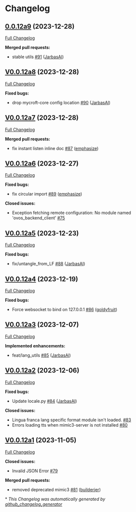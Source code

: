 # Changelog

## [0.0.12a9](https://github.com/OpenVoiceOS/ovos-config/tree/0.0.12a9) (2023-12-28)

[Full Changelog](https://github.com/OpenVoiceOS/ovos-config/compare/V0.0.12a8...0.0.12a9)

**Merged pull requests:**

- stable utils [\#91](https://github.com/OpenVoiceOS/ovos-config/pull/91) ([JarbasAl](https://github.com/JarbasAl))

## [V0.0.12a8](https://github.com/OpenVoiceOS/ovos-config/tree/V0.0.12a8) (2023-12-28)

[Full Changelog](https://github.com/OpenVoiceOS/ovos-config/compare/V0.0.12a7...V0.0.12a8)

**Fixed bugs:**

- drop mycroft-core config location [\#90](https://github.com/OpenVoiceOS/ovos-config/pull/90) ([JarbasAl](https://github.com/JarbasAl))

## [V0.0.12a7](https://github.com/OpenVoiceOS/ovos-config/tree/V0.0.12a7) (2023-12-28)

[Full Changelog](https://github.com/OpenVoiceOS/ovos-config/compare/V0.0.12a6...V0.0.12a7)

**Merged pull requests:**

- fix instant listen inline doc [\#87](https://github.com/OpenVoiceOS/ovos-config/pull/87) ([emphasize](https://github.com/emphasize))

## [V0.0.12a6](https://github.com/OpenVoiceOS/ovos-config/tree/V0.0.12a6) (2023-12-27)

[Full Changelog](https://github.com/OpenVoiceOS/ovos-config/compare/V0.0.12a5...V0.0.12a6)

**Fixed bugs:**

- fix circular import [\#89](https://github.com/OpenVoiceOS/ovos-config/pull/89) ([emphasize](https://github.com/emphasize))

**Closed issues:**

- Exception fetching remote configuration: No module named 'ovos\_backend\_client' [\#75](https://github.com/OpenVoiceOS/ovos-config/issues/75)

## [V0.0.12a5](https://github.com/OpenVoiceOS/ovos-config/tree/V0.0.12a5) (2023-12-23)

[Full Changelog](https://github.com/OpenVoiceOS/ovos-config/compare/V0.0.12a4...V0.0.12a5)

**Fixed bugs:**

- fix/untangle\_from\_LF [\#88](https://github.com/OpenVoiceOS/ovos-config/pull/88) ([JarbasAl](https://github.com/JarbasAl))

## [V0.0.12a4](https://github.com/OpenVoiceOS/ovos-config/tree/V0.0.12a4) (2023-12-19)

[Full Changelog](https://github.com/OpenVoiceOS/ovos-config/compare/V0.0.12a3...V0.0.12a4)

**Fixed bugs:**

- Force websocket to bind on 127.0.0.1 [\#86](https://github.com/OpenVoiceOS/ovos-config/pull/86) ([goldyfruit](https://github.com/goldyfruit))

## [V0.0.12a3](https://github.com/OpenVoiceOS/ovos-config/tree/V0.0.12a3) (2023-12-07)

[Full Changelog](https://github.com/OpenVoiceOS/ovos-config/compare/V0.0.12a2...V0.0.12a3)

**Implemented enhancements:**

- feat/lang\_utils [\#85](https://github.com/OpenVoiceOS/ovos-config/pull/85) ([JarbasAl](https://github.com/JarbasAl))

## [V0.0.12a2](https://github.com/OpenVoiceOS/ovos-config/tree/V0.0.12a2) (2023-12-06)

[Full Changelog](https://github.com/OpenVoiceOS/ovos-config/compare/V0.0.12a1...V0.0.12a2)

**Fixed bugs:**

- Update locale.py [\#84](https://github.com/OpenVoiceOS/ovos-config/pull/84) ([JarbasAl](https://github.com/JarbasAl))

**Closed issues:**

- Lingua franca lang specific format module isn't loaded. [\#83](https://github.com/OpenVoiceOS/ovos-config/issues/83)
- Errors loading tts when mimic3-server is not installed [\#80](https://github.com/OpenVoiceOS/ovos-config/issues/80)

## [V0.0.12a1](https://github.com/OpenVoiceOS/ovos-config/tree/V0.0.12a1) (2023-11-05)

[Full Changelog](https://github.com/OpenVoiceOS/ovos-config/compare/V0.0.11...V0.0.12a1)

**Closed issues:**

- Invalid JSON Error [\#79](https://github.com/OpenVoiceOS/ovos-config/issues/79)

**Merged pull requests:**

- removed deprecated mimic3 [\#81](https://github.com/OpenVoiceOS/ovos-config/pull/81) ([builderjer](https://github.com/builderjer))



\* *This Changelog was automatically generated by [github_changelog_generator](https://github.com/github-changelog-generator/github-changelog-generator)*
